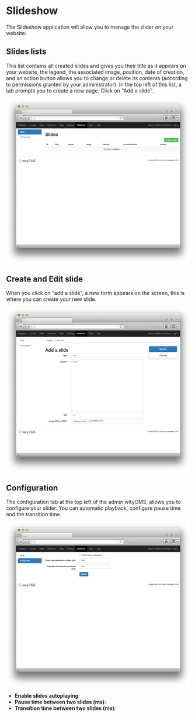 # Slideshow

The Slideshow application will allow you to manage the slider on your website:

## Slides lists

This list contains all created slides and gives you their title as it appears on your website, the legend, the associated image, position, date of creation, and an action button allows you to change or delete its contents (according to permissions granted by your administrator).
In the top left of this list, a tab prompts you to create a new page. Click on "Add a slide".

![](slideshow-01.png)

## Create and Edit slide

When you click on “add a slide”, a new form appears on the screen, this is where you can create your new slide.

![](slideshow-02.png)

## Configuration

The configuration tab at the top left of the admin wityCMS, allows you to configure your slider. You can automatic playback, configure pause time and the transition time.

![](slideshow-03.png)

* **Enable slides autoplaying**:
* **Pause time between two slides (ms)**:
* **Transition time between two slides (ms)**:
